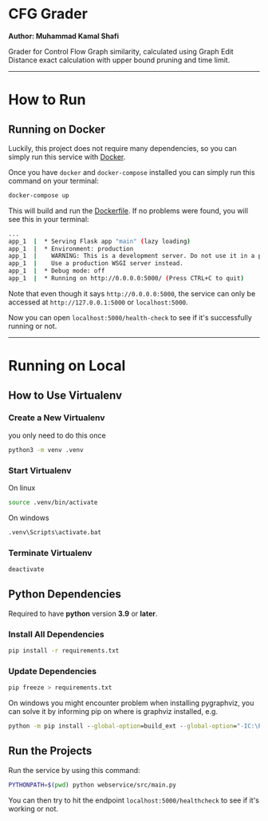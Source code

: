 # CFG Grader
**Author: Muhammad Kamal Shafi**

Grader for Control Flow Graph similarity, calculated using Graph Edit Distance exact calculation with upper bound pruning and time limit.

---

# How to Run

## Running on Docker

Luckily, this project does not require many dependencies, so you can simply run this service with [Docker](https://www.docker.com/).

Once you have `docker` and `docker-compose` installed you can simply run this command on your terminal:

```bash
docker-compose up
```

This will build and run the [Dockerfile](./Dockerfile). If no problems were found, you will see this in your terminal:

```bash
...
app_1  |  * Serving Flask app "main" (lazy loading)
app_1  |  * Environment: production
app_1  |    WARNING: This is a development server. Do not use it in a production deployment.
app_1  |    Use a production WSGI server instead.
app_1  |  * Debug mode: off
app_1  |  * Running on http://0.0.0.0:5000/ (Press CTRL+C to quit)
```

Note that even though it says `http://0.0.0.0:5000`, the service can only be accessed at `http://127.0.0.1:5000` or `localhost:5000`.

Now you can open `localhost:5000/health-check` to see if it's successfully running or not.

<!-- TODO: Add Documentation on API -->

---

# Running on Local

## How to Use Virtualenv

### Create a New Virtualenv
you only need to do this once
```sh
python3 -m venv .venv
```

### Start Virtualenv
On linux
```sh
source .venv/bin/activate
```

On windows
```cmd
.venv\Scripts\activate.bat
```

### Terminate Virtualenv
```sh
deactivate
```

## Python Dependencies

Required to have **python** version **3.9** or **later**.

### Install All Dependencies
```sh
pip install -r requirements.txt
```

### Update Dependencies
```sh
pip freeze > requirements.txt
```

On windows you might encounter problem when installing pygraphviz, you can solve it by informing pip on where is graphviz installed, e.g.
```cmd
python -m pip install --global-option=build_ext --global-option="-IC:\Program Files\Graphviz\include" --global-option="-LC:\Program Files\Graphviz\lib" pygraphviz
```

## Run the Projects

Run the service by using this command:

```bash
PYTHONPATH=$(pwd) python webservice/src/main.py
```

You can then try to hit the endpoint `localhost:5000/healthcheck` to see if it's working or not.
